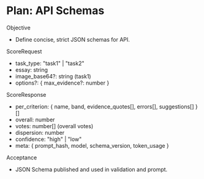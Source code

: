 # Plan: API Schemas

Objective
- Define concise, strict JSON schemas for API.

ScoreRequest
- task_type: "task1" | "task2"
- essay: string
- image_base64?: string (task1)
- options?: { max_evidence?: number }

ScoreResponse
- per_criterion: { name, band, evidence_quotes[], errors[], suggestions[] }[]
- overall: number
- votes: number[] (overall votes)
- dispersion: number
- confidence: "high" | "low"
- meta: { prompt_hash, model, schema_version, token_usage }

Acceptance
- JSON Schema published and used in validation and prompt.
